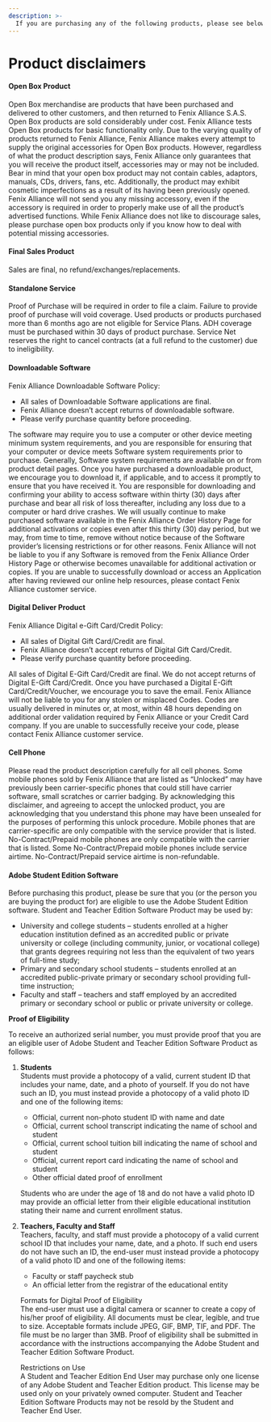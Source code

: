 ```yaml
---
description: >-
  If you are purchasing any of the following products, please see below for important disclaimers regarding each item type.
---
```


# Product disclaimers

#### Open Box Product <a id="open-box-product"></a>

Open Box merchandise are products that have been purchased and delivered to other customers, and then returned to Fenix Alliance S.A.S. Open Box products are sold considerably under cost. Fenix Alliance tests Open Box products for basic functionality only. Due to the varying quality of products returned to Fenix Alliance, Fenix Alliance makes every attempt to supply the original accessories for Open Box products. However, regardless of what the product description says, Fenix Alliance only guarantees that you will receive the product itself, accessories may or may not be included. Bear in mind that your open box product may not contain cables, adaptors, manuals, CDs, drivers, fans, etc. Additionally, the product may exhibit cosmetic imperfections as a result of its having been previously opened. Fenix Alliance will not send you any missing accessory, even if the accessory is required in order to properly make use of all the product’s advertised functions. While Fenix Alliance does not like to discourage sales, please purchase open box products only if you know how to deal with potential missing accessories.

#### Final Sales Product <a id="final-sales-product"></a>

Sales are final, no refund/exchanges/replacements.

#### Standalone Service <a id="standalone-service"></a>

Proof of Purchase will be required in order to file a claim. Failure to provide proof of purchase will void coverage. Used products or products purchased more than 6 months ago are not eligible for Service Plans. ADH coverage must be purchased within 30 days of product purchase. Service Net reserves the right to cancel contracts \(at a full refund to the customer\) due to ineligibility.

#### Downloadable Software <a id="downloadable-software"></a>

Fenix Alliance Downloadable Software Policy:

* All sales of Downloadable Software applications are final.
* Fenix Alliance doesn’t accept returns of downloadable software.
* Please verify purchase quantity before proceeding.

The software may require you to use a computer or other device meeting minimum system requirements, and you are responsible for ensuring that your computer or device meets Software system requirements prior to purchase. Generally, Software system requirements are available on or from product detail pages. Once you have purchased a downloadable product, we encourage you to download it, if applicable, and to access it promptly to ensure that you have received it. You are responsible for downloading and confirming your ability to access software within thirty \(30\) days after purchase and bear all risk of loss thereafter, including any loss due to a computer or hard drive crashes. We will usually continue to make purchased software available in the Fenix Alliance Order History Page for additional activations or copies even after this thirty \(30\) day period, but we may, from time to time, remove without notice because of the Software provider’s licensing restrictions or for other reasons. Fenix Alliance will not be liable to you if any Software is removed from the Fenix Alliance Order History Page or otherwise becomes unavailable for additional activation or copies. If you are unable to successfully download or access an Application after having reviewed our online help resources, please contact Fenix Alliance customer service.

#### Digital Deliver Product <a id="digital-deliver-product"></a>

Fenix Alliance Digital e-Gift Card/Credit Policy:

* All sales of Digital Gift Card/Credit are final.
* Fenix Alliance doesn’t accept returns of Digital Gift Card/Credit.
* Please verify purchase quantity before proceeding.

All sales of Digital E-Gift Card/Credit are final. We do not accept returns of Digital E-Gift Card/Credit. Once you have purchased a Digital E-Gift Card/Credit/Voucher, we encourage you to save the email. Fenix Alliance will not be liable to you for any stolen or misplaced Codes. Codes are usually delivered in minutes or, at most, within 48 hours depending on additional order validation required by Fenix Alliance or your Credit Card company. If you are unable to successfully receive your code, please contact Fenix Alliance customer service.

#### Cell Phone <a id="cell-phone"></a>

Please read the product description carefully for all cell phones. Some mobile phones sold by Fenix Alliance that are listed as “Unlocked” may have previously been carrier-specific phones that could still have carrier software, small scratches or carrier badging. By acknowledging this disclaimer, and agreeing to accept the unlocked product, you are acknowledging that you understand this phone may have been unsealed for the purposes of performing this unlock procedure. Mobile phones that are carrier-specific are only compatible with the service provider that is listed. No-Contract/Prepaid mobile phones are only compatible with the carrier that is listed. Some No-Contract/Prepaid mobile phones include service airtime. No-Contract/Prepaid service airtime is non-refundable.

#### Adobe Student Edition Software <a id="adobe-student-edition-software"></a>

Before purchasing this product, please be sure that you \(or the person you are buying the product for\) are eligible to use the Adobe Student Edition software. Student and Teacher Edition Software Product may be used by:

* University and college students – students enrolled at a higher education institution defined as an accredited public or private university or college \(including community, junior, or vocational college\) that grants degrees requiring not less than the equivalent of two years of full-time study;
* Primary and secondary school students – students enrolled at an accredited public-private primary or secondary school providing full-time instruction;
* Faculty and staff – teachers and staff employed by an accredited primary or secondary school or public or private university or college.

**Proof of Eligibility**

To receive an authorized serial number, you must provide proof that you are an eligible user of Adobe Student and Teacher Edition Software Product as follows:

1. **Students**  
   Students must provide a photocopy of a valid, current student ID that includes your name, date, and a photo of yourself. If you do not have such an ID, you must instead provide a photocopy of a valid photo ID and one of the following items:

   * Official, current non-photo student ID with name and date
   * Official, current school transcript indicating the name of school and student
   * Official, current school tuition bill indicating the name of school and student
   * Official, current report card indicating the name of school and student
   * Other official dated proof of enrollment

   Students who are under the age of 18 and do not have a valid photo ID may provide an official letter from their eligible educational institution stating their name and current enrollment status.

2. **Teachers, Faculty and Staff**  
   Teachers, faculty, and staff must provide a photocopy of a valid current school ID that includes your name, date, and a photo. If such end users do not have such an ID, the end-user must instead provide a photocopy of a valid photo ID and one of the following items:

   * Faculty or staff paycheck stub
   * An official letter from the registrar of the educational entity

   Formats for Digital Proof of Eligibility  
   The end-user must use a digital camera or scanner to create a copy of his/her proof of eligibility. All documents must be clear, legible, and true to size. Acceptable formats include JPEG, GIF, BMP, TIF, and PDF. The file must be no larger than 3MB. Proof of eligibility shall be submitted in accordance with the instructions accompanying the Adobe Student and Teacher Edition Software Product.

   Restrictions on Use  
   A Student and Teacher Edition End User may purchase only one license of any Adobe Student and Teacher Edition product. This license may be used only on your privately owned computer. Student and Teacher Edition Software Products may not be resold by the Student and Teacher End User.

